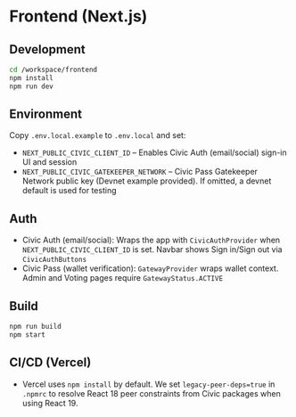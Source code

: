 # Frontend (Next.js)

## Development

```bash
cd /workspace/frontend
npm install
npm run dev
```

## Environment

Copy `.env.local.example` to `.env.local` and set:

- `NEXT_PUBLIC_CIVIC_CLIENT_ID` – Enables Civic Auth (email/social) sign-in UI and session
- `NEXT_PUBLIC_CIVIC_GATEKEEPER_NETWORK` – Civic Pass Gatekeeper Network public key (Devnet example provided). If omitted, a devnet default is used for testing

## Auth

- Civic Auth (email/social): Wraps the app with `CivicAuthProvider` when `NEXT_PUBLIC_CIVIC_CLIENT_ID` is set. Navbar shows Sign in/Sign out via `CivicAuthButtons`
- Civic Pass (wallet verification): `GatewayProvider` wraps wallet context. Admin and Voting pages require `GatewayStatus.ACTIVE`

## Build

```bash
npm run build
npm start
```

## CI/CD (Vercel)

- Vercel uses `npm install` by default. We set `legacy-peer-deps=true` in `.npmrc` to resolve React 18 peer constraints from Civic packages when using React 19.
